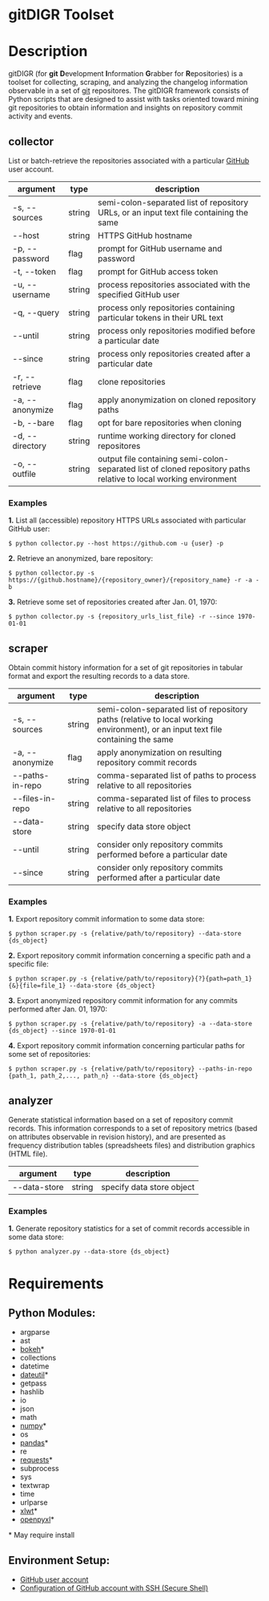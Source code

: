 # gitDIGR Toolset


# Description
gitDIGR (for **git** **D**evelopment **I**nformation **G**rabber for **R**epositories) is a toolset for collecting, scraping, and analyzing the changelog information observable in a set of [git](https://git-scm.com/) repositores. The gitDIGR framework consists of Python scripts that are designed to assist with tasks oriented toward mining git repositories to obtain information and insights on repository commit activity and events.


## collector

List or batch-retrieve the repositories associated with a particular [GitHub](https://github.com/) user account.

| argument | type | description |
|----------|------|-------------|
| \-s, \-\-sources | string | semi\-colon\-separated list of repository URLs, or an input text file containing the same |
| \-\-host | string | HTTPS GitHub hostname |
| \-p, \-\-password | flag | prompt for GitHub username and password |
| \-t, \-\-token | flag | prompt for GitHub access token |
| \-u, \-\-username | string | process repositories associated with the specified GitHub user |
| \-q, \-\-query | string | process only repositories containing particular tokens in their URL text |
| \-\-until | string | process only repositories modified before a particular date |
| \-\-since | string | process only repositories created after a particular date |
| \-r, \-\-retrieve | flag | clone repositories |
| \-a, \-\-anonymize | flag | apply anonymization on cloned repository paths |
| \-b, \-\-bare | flag | opt for bare repositories when cloning |
| \-d, \-\-directory | string | runtime working directory for cloned repositores |
| \-o, \-\-outfile | string | output file containing semi\-colon\-separated list of cloned repository paths relative to local working environment |

### Examples

**1.** List all (accessible) repository HTTPS URLs associated with particular GitHub user:
```
$ python collector.py --host https://github.com -u {user} -p
```

**2.** Retrieve an anonymized, bare repository:
```
$ python collector.py -s https://{github.hostname}/{repository_owner}/{repository_name} -r -a -b
```

**3.** Retrieve some set of repositories created after Jan. 01, 1970:
```
$ python collector.py -s {repository_urls_list_file} -r --since 1970-01-01
```



## scraper

Obtain commit history information for a set of git repositories in tabular format and export the resulting records to a data store.

| argument | type | description |
|----------|------|-------------|
| \-s, \-\-sources | string | semi\-colon\-separated list of repository paths \(relative to local working environment\), or an input text file containing the same |
| \-a, \-\-anonymize | flag | apply anonymization on resulting repository commit records |
| \-\-paths\-in\-repo | string | comma-separated list of paths to process relative to all repositories |
| \-\-files\-in\-repo | string | comma-separated list of files to process relative to all repositories |
| \-\-data\-store | string | specify data store object |
| \-\-until | string | consider only repository commits performed before a particular date |
| \-\-since | string | consider only repository commits performed after a particular date |

### Examples

**1.** Export repository commit information to some data store:
```
$ python scraper.py -s {relative/path/to/repository} --data-store {ds_object}
```

**2.** Export repository commit information concerning a specific path and a specific file:
```
$ python scraper.py -s {relative/path/to/repository}{?}{path=path_1}{&}{file=file_1} --data-store {ds_object}
```

**3.** Export anonymized repository commit information for any commits performed after Jan. 01, 1970:
```
$ python scraper.py -s {relative/path/to/repository} -a --data-store {ds_object} --since 1970-01-01
```

**4.** Export repository commit information concerning particular paths for some set of repositories:
```
$ python scraper.py -s {relative/path/to/repository} --paths-in-repo {path_1, path_2,..., path_n} --data-store {ds_object}
```



## analyzer

Generate statistical information based on a set of repository commit records. This information corresponds to a set of repository metrics \(based on attributes observable in revision history\), and are presented as frequency distribution tables \(spreadsheets files\) and distribution graphics \(HTML file\).

| argument | type | description |
|----------|------|-------------|
| \-\-data\-store | string | specify data store object |

### Examples

**1.** Generate repository statistics for a set of commit records accessible in some data store:
```
$ python analyzer.py --data-store {ds_object}
```



# Requirements

## Python Modules:
- argparse
- ast
- [bokeh](https://pypi.python.org/pypi/bokeh)*
- collections
- datetime
- [dateutil](https://pypi.python.org/pypi/python-dateutil/)*
- getpass
- hashlib
- io
- json
- math
- [numpy](https://pypi.python.org/pypi/numpy)*
- os
- [pandas](https://pypi.python.org/pypi/pandas)*
- re
- [requests](https://pypi.python.org/pypi/requests)*
- subprocess
- sys
- textwrap
- time
- urlparse
- [xlwt](https://pypi.python.org/pypi/xlwt)*
- [openpyxl](https://pypi.python.org/pypi/openpyxl)*

\* May require install

## Environment Setup:
- [GitHub user account](https://github.com/join)
- [Configuration of GitHub account with SSH \(Secure Shell\)](https://help.github.com/articles/connecting-to-github-with-ssh/)
